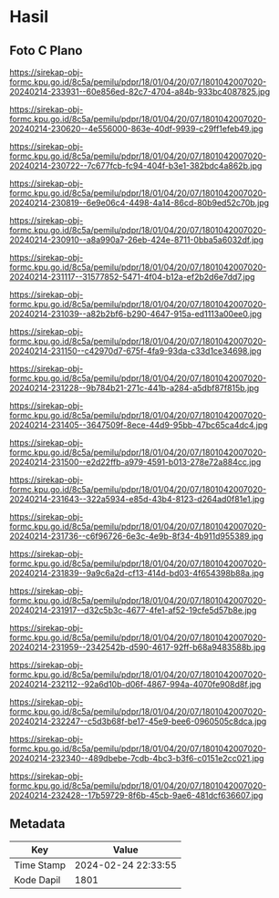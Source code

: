 # Hasil

## Foto C Plano

https://sirekap-obj-formc.kpu.go.id/8c5a/pemilu/pdpr/18/01/04/20/07/1801042007020-20240214-233931--60e856ed-82c7-4704-a84b-933bc4087825.jpg

https://sirekap-obj-formc.kpu.go.id/8c5a/pemilu/pdpr/18/01/04/20/07/1801042007020-20240214-230620--4e556000-863e-40df-9939-c29ff1efeb49.jpg

https://sirekap-obj-formc.kpu.go.id/8c5a/pemilu/pdpr/18/01/04/20/07/1801042007020-20240214-230722--7c677fcb-fc94-404f-b3e1-382bdc4a862b.jpg

https://sirekap-obj-formc.kpu.go.id/8c5a/pemilu/pdpr/18/01/04/20/07/1801042007020-20240214-230819--6e9e06c4-4498-4a14-86cd-80b9ed52c70b.jpg

https://sirekap-obj-formc.kpu.go.id/8c5a/pemilu/pdpr/18/01/04/20/07/1801042007020-20240214-230910--a8a990a7-26eb-424e-8711-0bba5a6032df.jpg

https://sirekap-obj-formc.kpu.go.id/8c5a/pemilu/pdpr/18/01/04/20/07/1801042007020-20240214-231117--31577852-5471-4f04-b12a-ef2b2d6e7dd7.jpg

https://sirekap-obj-formc.kpu.go.id/8c5a/pemilu/pdpr/18/01/04/20/07/1801042007020-20240214-231039--a82b2bf6-b290-4647-915a-ed1113a00ee0.jpg

https://sirekap-obj-formc.kpu.go.id/8c5a/pemilu/pdpr/18/01/04/20/07/1801042007020-20240214-231150--c42970d7-675f-4fa9-93da-c33d1ce34698.jpg

https://sirekap-obj-formc.kpu.go.id/8c5a/pemilu/pdpr/18/01/04/20/07/1801042007020-20240214-231228--9b784b21-271c-441b-a284-a5dbf87f815b.jpg

https://sirekap-obj-formc.kpu.go.id/8c5a/pemilu/pdpr/18/01/04/20/07/1801042007020-20240214-231405--3647509f-8ece-44d9-95bb-47bc65ca4dc4.jpg

https://sirekap-obj-formc.kpu.go.id/8c5a/pemilu/pdpr/18/01/04/20/07/1801042007020-20240214-231500--e2d22ffb-a979-4591-b013-278e72a884cc.jpg

https://sirekap-obj-formc.kpu.go.id/8c5a/pemilu/pdpr/18/01/04/20/07/1801042007020-20240214-231643--322a5934-e85d-43b4-8123-d264ad0f81e1.jpg

https://sirekap-obj-formc.kpu.go.id/8c5a/pemilu/pdpr/18/01/04/20/07/1801042007020-20240214-231736--c6f96726-6e3c-4e9b-8f34-4b911d955389.jpg

https://sirekap-obj-formc.kpu.go.id/8c5a/pemilu/pdpr/18/01/04/20/07/1801042007020-20240214-231839--9a9c6a2d-cf13-414d-bd03-4f654398b88a.jpg

https://sirekap-obj-formc.kpu.go.id/8c5a/pemilu/pdpr/18/01/04/20/07/1801042007020-20240214-231917--d32c5b3c-4677-4fe1-af52-19cfe5d57b8e.jpg

https://sirekap-obj-formc.kpu.go.id/8c5a/pemilu/pdpr/18/01/04/20/07/1801042007020-20240214-231959--2342542b-d590-4617-92ff-b68a9483588b.jpg

https://sirekap-obj-formc.kpu.go.id/8c5a/pemilu/pdpr/18/01/04/20/07/1801042007020-20240214-232112--92a6d10b-d06f-4867-994a-4070fe908d8f.jpg

https://sirekap-obj-formc.kpu.go.id/8c5a/pemilu/pdpr/18/01/04/20/07/1801042007020-20240214-232247--c5d3b68f-be17-45e9-bee6-0960505c8dca.jpg

https://sirekap-obj-formc.kpu.go.id/8c5a/pemilu/pdpr/18/01/04/20/07/1801042007020-20240214-232340--489dbebe-7cdb-4bc3-b3f6-c0151e2cc021.jpg

https://sirekap-obj-formc.kpu.go.id/8c5a/pemilu/pdpr/18/01/04/20/07/1801042007020-20240214-232428--17b59729-8f6b-45cb-9ae6-481dcf636607.jpg


## Metadata

| Key        | Value               |
| ---------- | ------------------- |
| Time Stamp | 2024-02-24 22:33:55 |
| Kode Dapil | 1801                |



